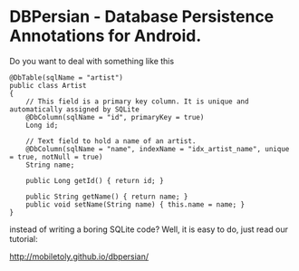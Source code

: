 DBPersian - Database Persistence Annotations for Android.
=========================================================

Do you want to deal with something like this

    @DbTable(sqlName = "artist")
    public class Artist
    {
        // This field is a primary key column. It is unique and automatically assigned by SQLite
        @DbColumn(sqlName = "id", primaryKey = true)
        Long id;
    
        // Text field to hold a name of an artist.
        @DbColumn(sqlName = "name", indexName = "idx_artist_name", unique = true, notNull = true)
        String name;
    
        public Long getId() { return id; }
    
        public String getName() { return name; }
        public void setName(String name) { this.name = name; }
    }

instead of writing a boring SQLite code? Well, it is easy to do, just read our tutorial:

http://mobiletoly.github.io/dbpersian/

